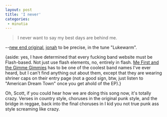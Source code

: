 ```yaml
---
layout: post
title: 'I never'
categories:
 - minutia
---
```


<blockquote>I never want to say my best days are behind me.</blockquote>


--<a href="http://www.jadetree.com/">new end original</a>, <a href="http://www.onelinedrawing.com/">jonah</a> to be precise, in the tune "Lukewarm".



{aside: yes, I have determined that every fucking band website must be Flash-based. Not just use flash elements, no, entirely in flash. <a href="http://gimmegimmes.com/">Me First and the Gimme Gimmies</a> has to be one of the coolest band names I've ever heard, but I can't find anything out about them, except that they are wearing shriner caps on their entry page (not a good sign, btw, just listen to "American Dream Town" once you get ahold of the EP).}



Oh, Scott, if you could hear how we are doing this song now, it's totally crazy. Verses in country style, choruses in the original punk style, and the bridge in reggae, back into the final choruses in I kid you not true punk ass style screaming like crazy.
